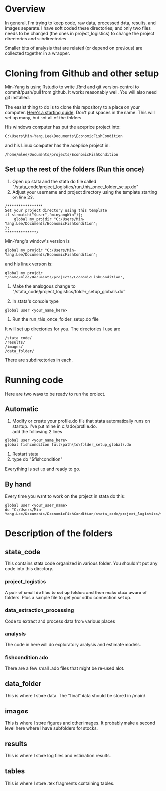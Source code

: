 # Overview
In general, I'm trying to keep code, raw data, processed data, results, and images separate.  I have soft coded these directories; and only two files needs to be changed (the ones in project_logistics) to change the project directories and subdirectories.

Smaller bits of analysis that are related (or depend on previous) are collected together in a wrapper.

# Cloning from Github and other setup
Min-Yang is using Rstudio to write .Rmd and git version-control to commit/push/pull from github. It works reasonably well.  You will also need git installed.

The easist thing to do is to clone this repository to a place on your computer. [Here's a starting guide](https://cfss.uchicago.edu/setup/git-with-rstudio/).  Don't put spaces in the name.  This will set up many, but not all of the folders.

His windows computer has put the aceprice project into:
```
C:\Users\Min-Yang.Lee\Documents\EconomicFishCondition
```
and his Linux computer has the aceprice project in:
```
/home/mlee/Documents/projects/EconomicFishCondition
```

## Set up the rest of the folders (Run this once)

1. Open up stata and the stata do file called "/stata_code/project_logistics/run_this_once_folder_setup.do"
1. Adjust your username and project directory using the template starting on line 23.

```
/**************** 
Set your project directory using this template
if strmatch("$user","minyangWin"){;
	global my_projdir "C:/Users/Min-Yang.Lee/Documents/EconomicFishCondition";
};
**************/
```

Min-Yang's window's version is 

```
global my_projdir "C:/Users/Min-Yang.Lee/Documents/EconomicFishCondition";
```
and his linux version is:

```
global my_projdir "/home/mlee/Documents/projects/EconomicFishCondition";
```

1. Make the analogous change to "/stata_code/project_logistics/folder_setup_globals.do"

1. In stata's console type
```
global user <your_name_here>
```
1. Run the run_this_once_folder_setup.do file

It will set up directories for you. The directories I use are
```
/stata_code/
/results/
/images/
/data_folder/
```
There are subdirectories in each. 


# Running code
Here are two ways to be ready to run the project.

## Automatic

1.  Modify or create your profile.do file that stata automatically runs on startup.  I've put mine in c:/ado/profile.do.  
add the following 2 lines
```
global user <your_name_here>
global fishcondition full\path\to\folder_setup_globals.do 
```
1. Restart stata
1. type do "$fishcondition"

Everything is set up and ready to go.

## By hand
Every time you want to work on the project in stata do this:
```
global user <your_user_name>
do "C:/Users/Min-Yang.Lee/Documents/EconomicFishCondition/stata_code/project_logistics/folder_setup_globals.do"
```


# Description of the folders

## stata_code
This contains stata code organized in various folder. You shouldn't put any code into this directory.

### project_logistics
A pair of small do files to set up folders and then make stata aware of folders.  Plus a sample file to get your odbc connection set up.

### data_extraction_processing
Code to extract and process data from various places

### analysis
The code in here will do exploratory analysis and estimate models.

### fishcondition ado
There are a few small .ado files that might be re-used alot. 

## data_folder
This is where I store data.  The "final" data should be stored in /main/

## images
This is where I store figures and other images.  It probably make a second level here where I have subfolders for stocks.

## results
This is where I store log files and estimation results.



## tables
This is where I store .tex fragments containing tables.
